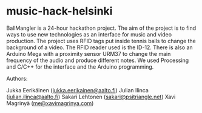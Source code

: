 music-hack-helsinki
===================

BallMangler is a 24-hour hackathon project. The aim of the project is to find ways to use new technologies as an interface for music and video production. The project uses RFID tags put inside tennis balls to change the background of a video. The RFID reader used is the ID-12. There is also an Arduino Mega with a proximity sensor URM37 to change the main frequency of the audio and produce different notes. We used Processing and C/C++ for the interface and the Arduino programming.

Authors:

Jukka Eerikäinen (jukka.eerikainen@aalto.fi)
Julian Ilinca (julian.ilinca@aalto.fi)
Sakari Lehtonen (sakari@psitriangle.net)
Xavi Magrinyà (me@xavimagrinya.com)
